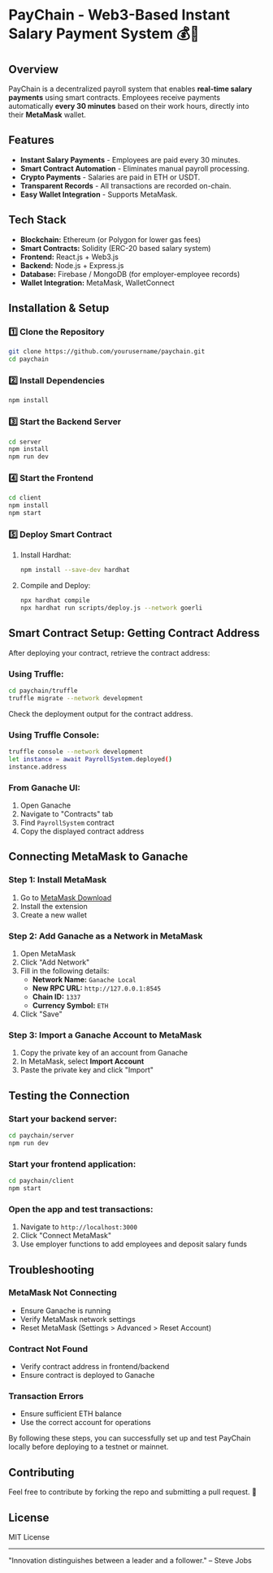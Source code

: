 # PayChain - Web3-Based Instant Salary Payment System 💰🚀

## Overview
PayChain is a decentralized payroll system that enables **real-time salary payments** using smart contracts. Employees receive payments automatically **every 30 minutes** based on their work hours, directly into their **MetaMask** wallet.

## Features
- **Instant Salary Payments** - Employees are paid every 30 minutes.
- **Smart Contract Automation** - Eliminates manual payroll processing.
- **Crypto Payments** - Salaries are paid in ETH or USDT.
- **Transparent Records** - All transactions are recorded on-chain.
- **Easy Wallet Integration** - Supports MetaMask.

## Tech Stack
- **Blockchain:** Ethereum (or Polygon for lower gas fees)
- **Smart Contracts:** Solidity (ERC-20 based salary system)
- **Frontend:** React.js + Web3.js
- **Backend:** Node.js + Express.js
- **Database:** Firebase / MongoDB (for employer-employee records)
- **Wallet Integration:** MetaMask, WalletConnect

## Installation & Setup

### 1️⃣ Clone the Repository
```bash
git clone https://github.com/yourusername/paychain.git
cd paychain
```

### 2️⃣ Install Dependencies
```bash
npm install
```

### 3️⃣ Start the Backend Server
```bash
cd server
npm install
npm run dev
```

### 4️⃣ Start the Frontend
```bash
cd client
npm install
npm start
```

### 5️⃣ Deploy Smart Contract
1. Install Hardhat:
   ```bash
   npm install --save-dev hardhat
   ```
2. Compile and Deploy:
   ```bash
   npx hardhat compile
   npx hardhat run scripts/deploy.js --network goerli
   ```

## Smart Contract Setup: Getting Contract Address

After deploying your contract, retrieve the contract address:

### Using Truffle:
```bash
cd paychain/truffle
truffle migrate --network development
```
Check the deployment output for the contract address.

### Using Truffle Console:
```bash
truffle console --network development
let instance = await PayrollSystem.deployed()
instance.address
```

### From Ganache UI:
1. Open Ganache
2. Navigate to "Contracts" tab
3. Find `PayrollSystem` contract
4. Copy the displayed contract address

## Connecting MetaMask to Ganache

### Step 1: Install MetaMask
1. Go to [MetaMask Download](https://metamask.io/download/)
2. Install the extension
3. Create a new wallet

### Step 2: Add Ganache as a Network in MetaMask
1. Open MetaMask
2. Click "Add Network"
3. Fill in the following details:
   - **Network Name:** `Ganache Local`
   - **New RPC URL:** `http://127.0.0.1:8545`
   - **Chain ID:** `1337`
   - **Currency Symbol:** `ETH`
4. Click "Save"

### Step 3: Import a Ganache Account to MetaMask
1. Copy the private key of an account from Ganache
2. In MetaMask, select **Import Account**
3. Paste the private key and click "Import"

## Testing the Connection

### Start your backend server:
```bash
cd paychain/server
npm run dev
```

### Start your frontend application:
```bash
cd paychain/client
npm start
```

### Open the app and test transactions:
1. Navigate to `http://localhost:3000`
2. Click "Connect MetaMask"
3. Use employer functions to add employees and deposit salary funds

## Troubleshooting

### MetaMask Not Connecting
- Ensure Ganache is running
- Verify MetaMask network settings
- Reset MetaMask (Settings > Advanced > Reset Account)

### Contract Not Found
- Verify contract address in frontend/backend
- Ensure contract is deployed to Ganache

### Transaction Errors
- Ensure sufficient ETH balance
- Use the correct account for operations

By following these steps, you can successfully set up and test PayChain locally before deploying to a testnet or mainnet.

## Contributing
Feel free to contribute by forking the repo and submitting a pull request. 🚀

## License
MIT License

---
"Innovation distinguishes between a leader and a follower." – Steve Jobs
